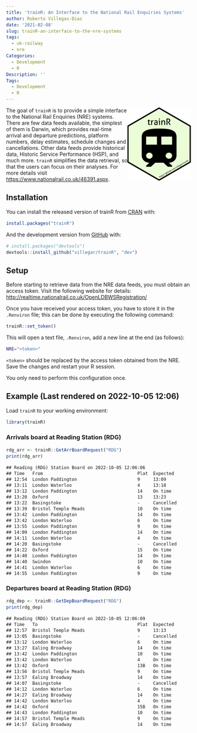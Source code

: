 ```yaml
---
title: 'trainR: An Interface to the National Rail Enquiries Systems'
author: Roberto Villegas-Diaz
date: '2021-02-08'
slug: trainR-an-interface-to-the-nre-systems
tags:
  - uk-railway
  - nre
Categories:
  - Development
  - R
Description: ''
Tags:
  - Development
  - R
---
```


<img src="https://raw.githubusercontent.com/villegar/trainR/main/inst/images/logo.png" alt="logo" align="right" height=200px/>

The goal of `trainR` is to provide a simple interface to the 
National Rail Enquiries (NRE) systems. There are few data feeds 
available, the simplest of them is Darwin, which provides real-time 
arrival and departure predictions, platform numbers, delay estimates, 
schedule changes and cancellations. Other data feeds provide historical 
data, Historic Service Performance (HSP), and much more. `trainR` 
simplifies the data retrieval, so that the users can focus on their 
analyses. For more details visit 
https://www.nationalrail.co.uk/46391.aspx.

## Installation

You can install the released version of trainR from [CRAN](https://CRAN.R-project.org) with:

``` r
install.packages("trainR")
```

And the development version from [GitHub](https://github.com/) with:

``` r
# install.packages("devtools")
devtools::install_github("villegar/trainR", "dev")
```

## Setup
Before starting to retrieve data from the NRE data feeds, you must obtain an access token. 
Visit the following website for details: http://realtime.nationalrail.co.uk/OpenLDBWSRegistration/

Once you have received your access token, you have to store it in the `.Renviron` file; this can be 
done by executing the following command:


```r
trainR::set_token()
```

This will open a text file, `.Renviron`, add a new line at the end (as follows):

```bash
NRE="<token>"
```

`<token>` should be replaced by the access token obtained from the NRE. Save the changes and restart 
your R session.

You only need to perform this configuration once.

## Example (Last rendered on 2022-10-05 12:06)

Load `trainR` to your working environment:

```r
library(trainR)
```

### Arrivals board at Reading Station (RDG)


```r
rdg_arr <- trainR::GetArrBoardRequest("RDG")
print(rdg_arr)
```

```
## Reading (RDG) Station Board on 2022-10-05 12:06:06
## Time   From                                    Plat  Expected
## 12:54  London Paddington                       9     13:09
## 13:11  London Waterloo                         4     13:18
## 13:12  London Paddington                       14    On time
## 13:20  Oxford                                  13    13:23
## 13:22  Basingstoke                             -     Cancelled
## 13:39  Bristol Temple Meads                    10    On time
## 13:42  London Paddington                       14    On time
## 13:42  London Waterloo                         6     On time
## 13:55  London Paddington                       9     On time
## 14:09  London Paddington                       14    On time
## 14:11  London Waterloo                         4     On time
## 14:20  Basingstoke                             -     Cancelled
## 14:22  Oxford                                  15    On time
## 14:40  London Paddington                       14    On time
## 14:40  Swindon                                 10    On time
## 14:41  London Waterloo                         6     On time
## 14:55  London Paddington                       9     On time
```

### Departures board at Reading Station (RDG)


```r
rdg_dep <- trainR::GetDepBoardRequest("RDG")
print(rdg_dep)
```

```
## Reading (RDG) Station Board on 2022-10-05 12:06:09
## Time   To                                      Plat  Expected
## 12:57  Bristol Temple Meads                    9     13:13
## 13:05  Basingstoke                             -     Cancelled
## 13:12  London Waterloo                         6     On time
## 13:27  Ealing Broadway                         14    On time
## 13:42  London Paddington                       10    On time
## 13:42  London Waterloo                         4     On time
## 13:42  Oxford                                  13B   On time
## 13:56  Bristol Temple Meads                    9     On time
## 13:57  Ealing Broadway                         14    On time
## 14:07  Basingstoke                             -     Cancelled
## 14:12  London Waterloo                         6     On time
## 14:27  Ealing Broadway                         14    On time
## 14:42  London Waterloo                         4     On time
## 14:42  Oxford                                  15B   On time
## 14:43  London Paddington                       10    On time
## 14:57  Bristol Temple Meads                    9     On time
## 14:57  Ealing Broadway                         14    On time
```
